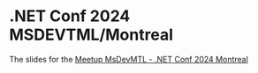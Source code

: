 # .NET Conf 2024 MSDEVTML/Montreal

The slides for the [Meetup MsDevMTL - .NET Conf 2024 Montreal](https://www.meetup.com/msdevmtl/events/303960071/?eventOrigin=group_past_events)

